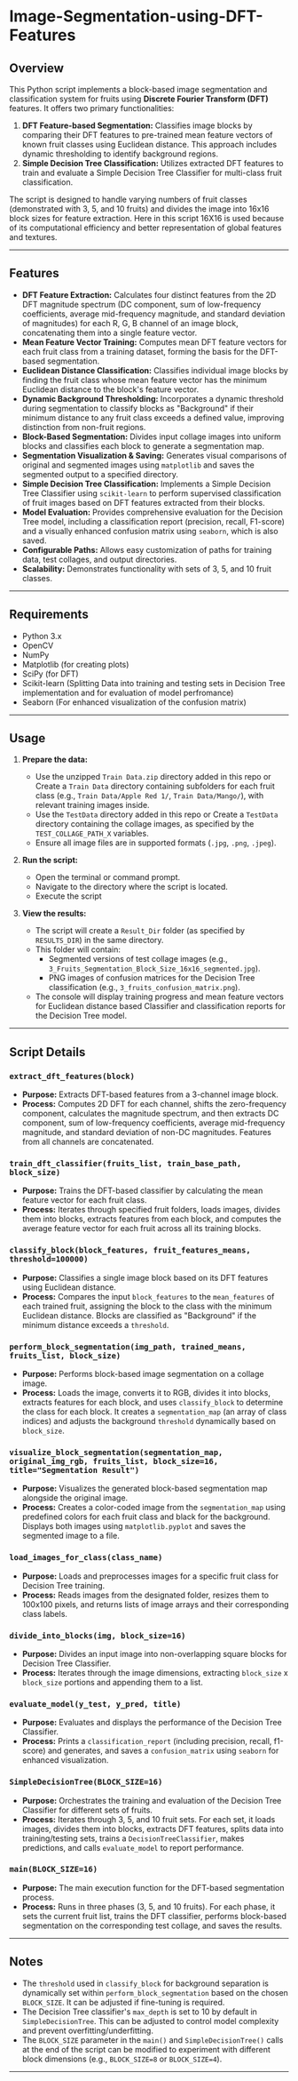 # Image-Segmentation-using-DFT-Features
## Overview

This Python script implements a block-based image segmentation and classification system for fruits using **Discrete Fourier Transform (DFT)** features. It offers two primary functionalities:

1.  **DFT Feature-based Segmentation:** Classifies image blocks by comparing their DFT features to pre-trained mean feature vectors of known fruit classes using Euclidean distance. This approach includes dynamic thresholding to identify background regions.
2.  **Simple Decision Tree Classification:** Utilizes extracted DFT features to train and evaluate a Simple Decision Tree Classifier for multi-class fruit classification.

The script is designed to handle varying numbers of fruit classes (demonstrated with 3, 5, and 10 fruits) and divides the image into 16x16 block sizes for feature extraction. Here in this script 16X16 is used because of its computational efficiency and better representation of global features and textures.

---

## Features

* **DFT Feature Extraction:** Calculates four distinct features from the 2D DFT magnitude spectrum (DC component, sum of low-frequency coefficients, average mid-frequency magnitude, and standard deviation of magnitudes) for each R, G, B channel of an image block, concatenating them into a single feature vector.
* **Mean Feature Vector Training:** Computes mean DFT feature vectors for each fruit class from a training dataset, forming the basis for the DFT-based segmentation.
* **Euclidean Distance Classification:** Classifies individual image blocks by finding the fruit class whose mean feature vector has the minimum Euclidean distance to the block's feature vector.
* **Dynamic Background Thresholding:** Incorporates a dynamic threshold during segmentation to classify blocks as "Background" if their minimum distance to any fruit class exceeds a defined value, improving distinction from non-fruit regions.
* **Block-Based Segmentation:** Divides input collage images into uniform blocks and classifies each block to generate a segmentation map.
* **Segmentation Visualization & Saving:** Generates visual comparisons of original and segmented images using `matplotlib` and saves the segmented output to a specified directory.
* **Simple Decision Tree Classification:** Implements a Simple Decision Tree Classifier using `scikit-learn` to perform supervised classification of fruit images based on DFT features extracted from their blocks.
* **Model Evaluation:** Provides comprehensive evaluation for the Decision Tree model, including a classification report (precision, recall, F1-score) and a visually enhanced confusion matrix using `seaborn`, which is also saved. 
* **Configurable Paths:** Allows easy customization of paths for training data, test collages, and output directories.
* **Scalability:** Demonstrates functionality with sets of 3, 5, and 10 fruit classes.

---

## Requirements

* Python 3.x
* OpenCV
* NumPy
* Matplotlib (for creating plots)
* SciPy (for DFT)
* Scikit-learn (Splitting Data into training and testing sets in Decision Tree implementation and for evaluation of model perfromance)
* Seaborn (For enhanced visualization of the confusion matrix)

---

## Usage

1.  **Prepare the data:**
    * Use the unzipped  `Train Data.zip` directory added in this repo or Create a `Train Data` directory containing subfolders for each fruit class (e.g., `Train Data/Apple Red 1/`, `Train Data/Mango/`), with relevant training images inside.
    * Use the  `TestData` directory added in this repo or Create a `TestData` directory containing the collage images, as specified by the `TEST_COLLAGE_PATH_X` variables.
    * Ensure all image files are in supported formats (`.jpg`, `.png`, `.jpeg`).

2.  **Run the script:**
    * Open the terminal or command prompt.
    * Navigate to the directory where the script is located.
    * Execute the script

3.  **View the results:**
    * The script will create a `Result_Dir` folder (as specified by `RESULTS_DIR`) in the same directory.
    * This folder will contain:
        * Segmented versions of test collage images (e.g., `3_Fruits_Segmentation_Block_Size_16x16_segmented.jpg`).
        * PNG images of confusion matrices for the Decision Tree classification (e.g., `3_fruits_confusion_matrix.png`).
    * The console will display training progress and mean feature vectors for Euclidean distance based Classifier and classification reports for the Decision Tree model.

---

## Script Details

### `extract_dft_features(block)`

* **Purpose:** Extracts DFT-based features from a 3-channel image block.
* **Process:** Computes 2D DFT for each channel, shifts the zero-frequency component, calculates the magnitude spectrum, and then extracts DC component, sum of low-frequency coefficients, average mid-frequency magnitude, and standard deviation of non-DC magnitudes. Features from all channels are concatenated.

### `train_dft_classifier(fruits_list, train_base_path, block_size)`

* **Purpose:** Trains the DFT-based classifier by calculating the mean feature vector for each fruit class.
* **Process:** Iterates through specified fruit folders, loads images, divides them into blocks, extracts features from each block, and computes the average feature vector for each fruit across all its training blocks.

### `classify_block(block_features, fruit_features_means, threshold=100000)`

* **Purpose:** Classifies a single image block based on its DFT features using Euclidean distance.
* **Process:** Compares the input `block_features` to the `mean_features` of each trained fruit, assigning the block to the class with the minimum Euclidean distance. Blocks are classified as "Background" if the minimum distance exceeds a `threshold`.

### `perform_block_segmentation(img_path, trained_means, fruits_list, block_size)`

* **Purpose:** Performs block-based image segmentation on a collage image.
* **Process:** Loads the image, converts it to RGB, divides it into blocks, extracts features for each block, and uses `classify_block` to determine the class for each block. It creates a `segmentation_map` (an array of class indices) and adjusts the background `threshold` dynamically based on `block_size`.

### `visualize_block_segmentation(segmentation_map, original_img_rgb, fruits_list, block_size=16, title="Segmentation Result")`

* **Purpose:** Visualizes the generated block-based segmentation map alongside the original image.
* **Process:** Creates a color-coded image from the `segmentation_map` using predefined colors for each fruit class and black for the background. Displays both images using `matplotlib.pyplot` and saves the segmented image to a file.

### `load_images_for_class(class_name)`

* **Purpose:** Loads and preprocesses images for a specific fruit class for Decision Tree training.
* **Process:** Reads images from the designated folder, resizes them to 100x100 pixels, and returns lists of image arrays and their corresponding class labels.

### `divide_into_blocks(img, block_size=16)`

* **Purpose:** Divides an input image into non-overlapping square blocks for Decision Tree Classifier.
* **Process:** Iterates through the image dimensions, extracting `block_size` x `block_size` portions and appending them to a list.

### `evaluate_model(y_test, y_pred, title)`

* **Purpose:** Evaluates and displays the performance of the Decision Tree Classifier.
* **Process:** Prints a `classification_report` (including precision, recall, f1-score) and generates, and saves a `confusion_matrix` using `seaborn` for enhanced visualization.

### `SimpleDecisionTree(BLOCK_SIZE=16)`

* **Purpose:** Orchestrates the training and evaluation of the Decision Tree Classifier for different sets of fruits.
* **Process:** Iterates through 3, 5, and 10 fruit sets. For each set, it loads images, divides them into blocks, extracts DFT features, splits data into training/testing sets, trains a `DecisionTreeClassifier`, makes predictions, and calls `evaluate_model` to report performance.

### `main(BLOCK_SIZE=16)`

* **Purpose:** The main execution function for the DFT-based segmentation process.
* **Process:** Runs in three phases (3, 5, and 10 fruits). For each phase, it sets the current fruit list, trains the DFT classifier, performs block-based segmentation on the corresponding test collage, and saves the results.

---

## Notes

* The `threshold` used in `classify_block` for background separation is dynamically set within `perform_block_segmentation` based on the chosen `BLOCK_SIZE`. It can be adjusted if fine-tuning is required.
* The Decision Tree classifier's `max_depth` is set to 10 by default in `SimpleDecisionTree`. This can be adjusted to control model complexity and prevent overfitting/underfitting.
* The `BLOCK_SIZE` parameter in the `main()` and `SimpleDecisionTree()` calls at the end of the script can be modified to experiment with different block dimensions (e.g., `BLOCK_SIZE=8` or `BLOCK_SIZE=4`).

---
